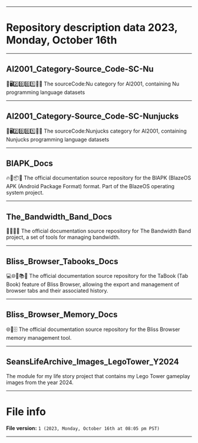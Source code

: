 
***

# Repository description data 2023, Monday, October 16th

---

## AI2001_Category-Source_Code-SC-Nu

🧠️🖥️2️⃣️0️⃣️0️⃣️1️⃣️💾️📜️ The sourceCode:Nu category for AI2001, containing Nu programming language datasets

---

## AI2001_Category-Source_Code-SC-Nunjucks

🧠️🖥️2️⃣️0️⃣️0️⃣️1️⃣️💾️📜️ The sourceCode:Nunjucks category for AI2001, containing Nunjucks programming language datasets

---

## BlAPK_Docs

🔥️🤖️📦️📖️ The official documentation source repository for the BlAPK (BlazeOS APK (Android Package Format) format. Part of the BlazeOS operating system project.

---

## The_Bandwidth_Band_Docs

🏓️📶️🥁️📖️ The official documentation source repository for The Bandwidth Band project, a set of tools for managing bandwidth.

---

## Bliss_Browser_Tabooks_Docs

💻️🌐️🌳️📚️📖️ The official documentation source repository for the TaBook (Tab Book) feature of Bliss Browser, allowing the export and management of browser tabs and their associated history.

---

## Bliss_Browser_Memory_Docs

🌐️🌳️🗄️ The official documentation source repository for the Bliss Browser memory management tool.

---

## SeansLifeArchive_Images_LegoTower_Y2024

The module for my life story project that contains my Lego Tower gameplay images from the year 2024. 

***

# File info

**File version:** `1 (2023, Monday, October 16th at 08:05 pm PST)`

***

